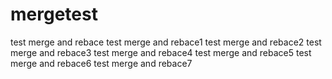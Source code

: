 # mergetest


test merge and rebace
test merge and rebace1
test merge and rebace2
test merge and rebace3
test merge and rebace4
test merge and rebace5
test merge and rebace6
test merge and rebace7
